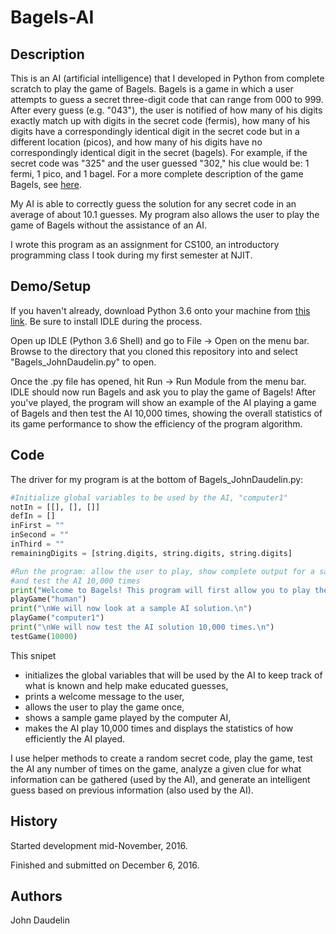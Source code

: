 # Bagels-AI

## Description

This is an AI (artificial intelligence) that I developed in Python from complete scratch to play the game of Bagels. Bagels is a game in which a user attempts to guess a secret three-digit code that can range from 000 to 999. After every guess (e.g. "043"), the user is notified of how many of his digits exactly match up with digits in the secret code (fermis), how many of his digits have a correspondingly identical digit in the secret code but in a different location (picos), and how many of his digits have no correspondingly identical digit in the secret (bagels). For example, if the secret code was "325" and the user guessed "302," his clue would be: 1 fermi, 1 pico, and 1 bagel. For a more complete description of the game Bagels, see [here](http://www.mathfairy.com/wp/kids/pico-fermi-bagels/).

My AI is able to correctly guess the solution for any secret code in an average of about 10.1 guesses. My program also allows the user to play the game of Bagels without the assistance of an AI.

I wrote this program as an assignment for CS100, an introductory programming class I took during my first semester at NJIT.

## Demo/Setup

If you haven't already, download Python 3.6 onto your machine from [this link](https://www.python.org/downloads/release/python-362/). Be sure to install IDLE during the process.

Open up IDLE (Python 3.6 Shell) and go to File -> Open on the menu bar. Browse to the directory that you cloned this repository into and select "Bagels_JohnDaudelin.py" to open.

Once the .py file has opened, hit Run -> Run Module from the menu bar. IDLE should now run Bagels and ask you to play the game of Bagels! After you've played, the program will show an example of the AI playing a game of Bagels and then test the AI 10,000 times, showing the overall statistics of its game performance to show the efficiency of the program algorithm.

## Code

The driver for my program is at the bottom of Bagels_JohnDaudelin.py:

```python
#Initialize global variables to be used by the AI, "computer1"
notIn = [[], [], []]
defIn = []
inFirst = ""
inSecond = ""
inThird = ""
remainingDigits = [string.digits, string.digits, string.digits]

#Run the program: allow the user to play, show complete output for a sample AI run,
#and test the AI 10,000 times
print("Welcome to Bagels! This program will first allow you to play the game.\nIt will then demonstrate and test the AI.\n")
playGame("human")
print("\nWe will now look at a sample AI solution.\n")
playGame("computer1")
print("\nWe will now test the AI solution 10,000 times.\n")
testGame(10000)
```

This snipet
* initializes the global variables that will be used by the AI to keep track of what is known and help make educated guesses,
* prints a welcome message to the user,
* allows the user to play the game once,
* shows a sample game played by the computer AI,
* makes the AI play 10,000 times and displays the statistics of how efficiently the AI played.

I use helper methods to create a random secret code, play the game, test the AI any number of times on the game, analyze a given clue for what information can be gathered (used by the AI), and generate an intelligent guess based on previous information (also used by the AI).

## History

Started development mid-November, 2016.

Finished and submitted on December 6, 2016.

## Authors

John Daudelin